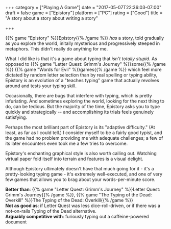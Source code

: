 +++
category = ["Playing A Game"]
date = "2017-05-07T22:36:03-07:00"
draft = false
game = ["Epistory"]
platform = ["PC"]
rating = ["Good"]
title = "A story about a story about writing a story"

+++

{{% game "Epistory" %}}Epistory{{% /game %}} <i>has</i> a story, told gradually as you explore the world, initally mysterious and progressively steeped in metaphors.  This didn't really do anything for me.

What I did like is that it's a game about typing that <i>isn't totally stupid</i>.  As opposed to {{% game "Letter Quest: Grimm's Journey" %}}some{{% /game %}} {{% game "Words for Evil" %}}games{{% /game %}} which feel more dictated by random letter selection than by real spelling or typing ability, Epistory is an evolution of a "teaches typing" game that actually revolves around and tests your typing skill.

Occasionally, there are bugs that interfere with typing, which is pretty infuriating.  And sometimes exploring the world, looking for the next thing to do, can be tedious.  But the majority of the time, Epistory asks you to type quickly and strategically -- and accomplishing its trials feels genuinely satisfying.

Perhaps the most brilliant part of Epistory is its "adaptive difficulty."  (At least, as far as I could tell.)  I consider myself to be a fairly good typist, and the game had no problem providing me with adequate challenges; a few of its later encounters even took me a few tries to overcome.

Epistory's enchanting graphical style is also worth calling out.  Watching virtual paper fold itself into terrain and features is a visual delight.

Although Epistory ultimately doesn't have that much going for it - it's a pretty-looking typing game - it's extremely well-executed, and one of very few games that allows you to brag about your words-per-minute score.

<b>Better than</b>: {{% game "Letter Quest: Grimm's Journey" %}}Letter Quest: Grimm's Journey{{% /game %}}, {{% game "The Typing of the Dead: Overkill" %}}The Typing of the Dead: Overkill{{% /game %}}  
<b>Not as good as</b>: if Letter Quest was less dice-roll-driven, or if there was a not-on-rails Typing of the Dead alternative.  
<b>Arguably competitive with</b>: furiously typing out a caffeine-powered document
